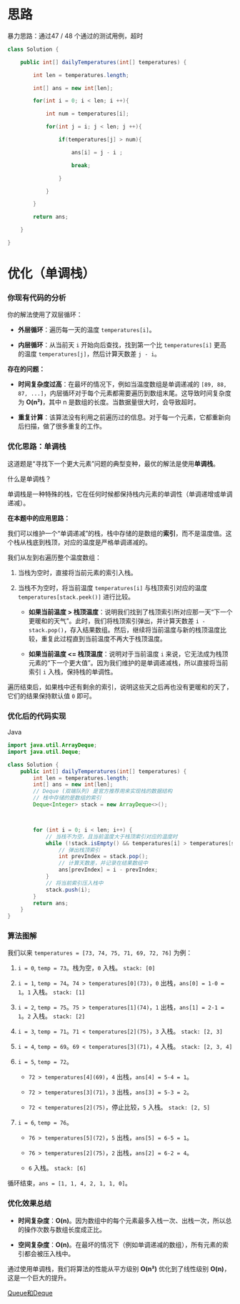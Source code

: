 

# 思路
暴力思路：通过47 / 48 个通过的测试用例，超时
```java
class Solution {

    public int[] dailyTemperatures(int[] temperatures) {

        int len = temperatures.length;

        int[] ans = new int[len];

        for(int i = 0; i < len; i ++){

            int num = temperatures[i];

            for(int j = i; j < len; j ++){

                if(temperatures[j] > num){

                    ans[i] = j - i ;

                    break;

                }

            }

        }

        return ans;

    }

}
```

# 优化（单调栈）

### 你现有代码的分析

你的解法使用了双层循环：

- **外层循环**：遍历每一天的温度 `temperatures[i]`。
    
- **内层循环**：从当前天 `i` 开始向后查找，找到第一个比 `temperatures[i]` 更高的温度 `temperatures[j]`，然后计算天数差 `j - i`。
    

**存在的问题：**

- **时间复杂度过高**：在最坏的情况下，例如当温度数组是单调递减的 `[89, 88, 87, ...]`，内层循环对于每个元素都需要遍历到数组末尾。这导致时间复杂度为 **O(n²)**，其中 n 是数组的长度。当数据量很大时，会导致超时。
    
- **重复计算**：该算法没有利用之前遍历过的信息。对于每一个元素，它都重新向后扫描，做了很多重复的工作。
    

### 优化思路：单调栈

这道题是“寻找下一个更大元素”问题的典型变种，最优的解法是使用**单调栈**。

什么是单调栈？

单调栈是一种特殊的栈，它在任何时候都保持栈内元素的单调性（单调递增或单调递减）。

**在本题中的应用思路：**

我们可以维护一个“单调递减”的栈，栈中存储的是数组的**索引**，而不是温度值。这个栈从栈底到栈顶，对应的温度是严格单调递减的。

我们从左到右遍历整个温度数组：

1. 当栈为空时，直接将当前元素的索引入栈。
    
2. 当栈不为空时，将当前温度 `temperatures[i]` 与栈顶索引对应的温度 `temperatures[stack.peek()]` 进行比较。
    
    - **如果当前温度 > 栈顶温度**：说明我们找到了栈顶索引所对应那一天“下一个更暖和的天气”。此时，我们将栈顶索引弹出，并计算天数差 `i - stack.pop()`，存入结果数组。然后，继续将当前温度与新的栈顶温度比较，重复此过程直到当前温度不再大于栈顶温度。
        
    - **如果当前温度 <= 栈顶温度**：说明对于当前温度 `i` 来说，它无法成为栈顶元素的“下一个更大值”。因为我们维护的是单调递减栈，所以直接将当前索引 `i` 入栈，保持栈的单调性。
        

遍历结束后，如果栈中还有剩余的索引，说明这些天之后再也没有更暖和的天了，它们的结果保持默认值 `0` 即可。

### 优化后的代码实现

Java

```java
import java.util.ArrayDeque;
import java.util.Deque;

class Solution {
    public int[] dailyTemperatures(int[] temperatures) {
        int len = temperatures.length;
        int[] ans = new int[len];
        // Deque (双端队列) 是官方推荐用来实现栈的数据结构
        // 栈中存储的是数组的索引
        Deque<Integer> stack = new ArrayDeque<>();



        for (int i = 0; i < len; i++) {
            // 当栈不为空，且当前温度大于栈顶索引对应的温度时
            while (!stack.isEmpty() && temperatures[i] > temperatures[stack.peek()]) {
                // 弹出栈顶索引
                int prevIndex = stack.pop();
                // 计算天数差，并记录在结果数组中
                ans[prevIndex] = i - prevIndex;
            }
            // 将当前索引压入栈中
            stack.push(i);
        }
        return ans;
    }
}
```

### 算法图解

我们以来 `temperatures = [73, 74, 75, 71, 69, 72, 76]` 为例：

1. `i = 0`, `temp = 73`。栈为空，`0` 入栈。 `stack: [0]`
    
2. `i = 1`, `temp = 74`。`74 > temperatures[0](73)`，`0` 出栈，`ans[0] = 1-0 = 1`。`1` 入栈。 `stack: [1]`
    
3. `i = 2`, `temp = 75`。`75 > temperatures[1](74)`，`1` 出栈，`ans[1] = 2-1 = 1`。`2` 入栈。 `stack: [2]`
    
4. `i = 3`, `temp = 71`。`71 < temperatures[2](75)`，`3` 入栈。 `stack: [2, 3]`
    
5. `i = 4`, `temp = 69`。`69 < temperatures[3](71)`，`4` 入栈。 `stack: [2, 3, 4]`
    
6. `i = 5`, `temp = 72`。
    
    - `72 > temperatures[4](69)`，`4` 出栈，`ans[4] = 5-4 = 1`。
        
    - `72 > temperatures[3](71)`，`3` 出栈，`ans[3] = 5-3 = 2`。
        
    - `72 < temperatures[2](75)`，停止比较，`5` 入栈。 `stack: [2, 5]`
        
7. `i = 6`, `temp = 76`。
    
    - `76 > temperatures[5](72)`，`5` 出栈，`ans[5] = 6-5 = 1`。
        
    - `76 > temperatures[2](75)`，`2` 出栈，`ans[2] = 6-2 = 4`。
        
    - `6` 入栈。 `stack: [6]`
        

循环结束，`ans = [1, 1, 4, 2, 1, 1, 0]`。

### 优化效果总结

- **时间复杂度**：**O(n)**。因为数组中的每个元素最多入栈一次、出栈一次，所以总的操作次数与数组长度成正比。
    
- **空间复杂度**：**O(n)**。在最坏的情况下（例如单调递减的数组），所有元素的索引都会被压入栈中。
    

通过使用单调栈，我们将算法的性能从平方级别 **O(n²)** 优化到了线性级别 **O(n)**，这是一个巨大的提升。

[Queue和Deque](../../../backend/javase/Queue和Deque.md)